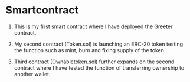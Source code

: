 # Smartcontract
1) This is my first smart contract where I have deployed the Greeter contract.

2) My second contract (Token.sol) is launching an ERC-20 token testing the function such as mint, burn and fixing supply of the token.

3) Third contract (Ownabletoken.sol) further expands on the second contract where I have tested the function of transferring ownership to another wallet.

